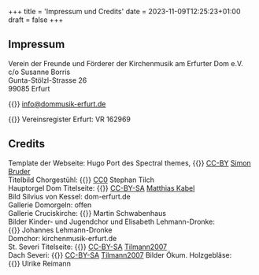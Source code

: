 +++
title = 'Impressum und Credits'
date = 2023-11-09T12:25:23+01:00
draft = false
+++

## Impressum

Verein der Freunde und Förderer
der Kirchenmusik am Erfurter Dom e.V.<br/>
c/o Susanne Borris<br/>
Gunta-Stölzl-Strasse 26<br/>
99085 Erfurt

{{<icon class="fa fa-envelope">}}&nbsp;[info@dommusik-erfurt.de](mailto:info@dommusik-erfurt.de)

{{<icon class="fa fa-gavel">}}&nbsp;Vereinsregister Erfurt: VR 162969


## Credits

Template der Webseite: Hugo Port des Spectral themes, {{<icon class="fa fa-copyright">}}&nbsp;[CC-BY](http://creativecommons.org/licenses/by/3.0/) [Simon Bruder](https://github.com/sbruder/spectral)<br/>
Titelbild Chorgestühl: {{<icon class="fa fa-copyright">}}&nbsp;[CC0](https://creativecommons.org/publicdomain/zero/1.0/) Stephan Tilch<br/>
Hauptorgel Dom Titelseite: {{<icon class="fa fa-copyright">}}&nbsp;[CC-BY-SA](https://creativecommons.org/licenses/by-sa/3.0/deed.de) [Matthias Kabel](https://commons.wikimedia.org/wiki/Category:Interior_of_Erfurt_Cathedral?uselang=de#/media/File:Erfurt_cathedral_interior-0009.jpg)<br/>
Bild Silvius von Kessel: dom-erfurt.de<br/>
Gallerie Domorgeln: offen<br/>
Gallerie Cruciskirche: {{<icon class="fa fa-copyright">}}&nbsp;Martin Schwabenhaus<br/>
Bilder Kinder- und Jugendchor und Elisabeth Lehmann-Dronke: {{<icon class="fa fa-copyright">}}&nbsp;Johannes Lehmann-Dronke<br/>
Domchor: kirchenmusik-erfurt.de<br/>
St. Severi Titelseite: {{<icon class="fa fa-copyright">}}&nbsp;[CC-BY-SA](https://creativecommons.org/licenses/by-sa/3.0/deed.de) [Tilmann2007](https://commons.wikimedia.org/wiki/Severikirche_(Erfurt)?uselang=de#/media/File:Erfurt,_St._Severi,_2015-001.jpg)<br/>
Dach Severi: {{<icon class="fa fa-copyright">}}&nbsp;[CC-BY-SA](https://creativecommons.org/licenses/by-sa/3.0/deed.de) [Tilmann2007](https://commons.wikimedia.org/wiki/File:Erfurt,_St._Severi,_2015-002.jpg?uselang=de)
Bilder Ökum. Holzgebläse: {{<icon class="fa fa-copyright">}}&nbsp;Ulrike Reimann

